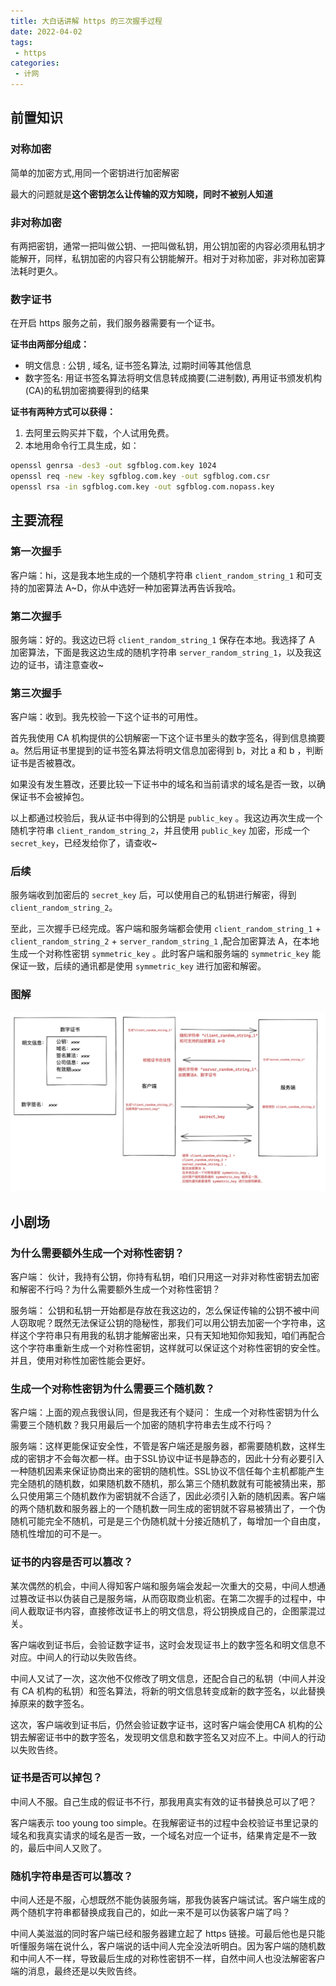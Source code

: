 ```yaml
---
title: 大白话讲解 https 的三次握手过程
date: 2022-04-02
tags:
 - https
categories:
 - 计网
---
```


## 前置知识

### 对称加密

简单的加密方式,用同一个密钥进行加密解密

最大的问题就是**这个密钥怎么让传输的双方知晓，同时不被别人知道**

### 非对称加密

有两把密钥，通常一把叫做公钥、一把叫做私钥，用公钥加密的内容必须用私钥才能解开，同样，私钥加密的内容只有公钥能解开。相对于对称加密，非对称加密算法耗时更久。


### 数字证书
在开启 https 服务之前，我们服务器需要有一个证书。

**证书由两部分组成：**
- 明文信息 : 公钥 , 域名, 证书签名算法, 过期时间等其他信息
- 数字签名: 用证书签名算法将明文信息转成摘要(二进制数), 再用证书颁发机构(CA)的私钥加密摘要得到的结果

**证书有两种方式可以获得：**
1. 去阿里云购买并下载，个人试用免费。
2. 本地用命令行工具生成，如：
```bash
openssl genrsa -des3 -out sgfblog.com.key 1024
openssl req -new -key sgfblog.com.key -out sgfblog.com.csr
openssl rsa -in sgfblog.com.key -out sgfblog.com.nopass.key
```


## 主要流程
### 第一次握手
客户端：hi，这是我本地生成的一个随机字符串 `client_random_string_1` 和可支持的加密算法 A~D，你从中选好一种加密算法再告诉我哈。


### 第二次握手
服务端：好的。我这边已将  `client_random_string_1`  保存在本地。我选择了 A 加密算法，下面是我这边生成的随机字符串 `server_random_string_1`，以及我这边的证书，请注意查收~

### 第三次握手
客户端：收到。我先校验一下这个证书的可用性。

首先我使用 CA 机构提供的公钥解密一下这个证书里头的数字签名，得到信息摘要 a。然后用证书里提到的证书签名算法将明文信息加密得到 b，对比 a 和 b ，判断证书是否被篡改。

如果没有发生篡改，还要比较一下证书中的域名和当前请求的域名是否一致，以确保证书不会被掉包。

以上都通过校验后，我从证书中得到的公钥是 `public_key` 。我这边再次生成一个随机字符串 `client_random_string_2`，并且使用  `public_key` 加密，形成一个 `secret_key`，已经发给你了，请查收~

### 后续
服务端收到加密后的 `secret_key` 后，可以使用自己的私钥进行解密，得到 `client_random_string_2`。

至此，三次握手已经完成。客户端和服务端都会使用  `client_random_string_1`  + `client_random_string_2` + `server_random_string_1` ,配合加密算法 A，在本地生成一个对称性密钥
`symmetric_key` 。此时客户端和服务端的 `symmetric_key` 能保证一致，后续的通讯都是使用 `symmetric_key` 进行加密和解密。

### 图解
![https](/article/https.jpeg)

## 小剧场
### 为什么需要额外生成一个对称性密钥？
客户端： 伙计，我持有公钥，你持有私钥，咱们只用这一对非对称性密钥去加密和解密不行吗？为什么需要额外生成一个对称性密钥？

服务端： 公钥和私钥一开始都是存放在我这边的，怎么保证传输的公钥不被中间人窃取呢？既然无法保证公钥的隐秘性，那我们可以用公钥去加密一个字符串，这样这个字符串只有用我的私钥才能解密出来，只有天知地知你知我知，咱们再配合这个字符串重新生成一个对称性密钥，这样就可以保证这个对称性密钥的安全性。并且，使用对称性加密性能会更好。


### 生成一个对称性密钥为什么需要三个随机数？
客户端：上面的观点我很认同，但是我还有个疑问： 生成一个对称性密钥为什么需要三个随机数？我只用最后一个加密的随机字符串去生成不行吗？

服务端：这样更能保证安全性，不管是客户端还是服务器，都需要随机数，这样生成的密钥才不会每次都一样。由于SSL协议中证书是静态的，因此十分有必要引入一种随机因素来保证协商出来的密钥的随机性。SSL协议不信任每个主机都能产生完全随机的随机数，如果随机数不随机，那么第三个随机数就有可能被猜出来，那么只使用第三个随机数作为密钥就不合适了，因此必须引入新的随机因素。客户端的两个随机数和服务器上的一个随机数一同生成的密钥就不容易被猜出了，一个伪随机可能完全不随机，可是是三个伪随机就十分接近随机了，每增加一个自由度，随机性增加的可不是一。


### 证书的内容是否可以篡改？
某次偶然的机会，中间人得知客户端和服务端会发起一次重大的交易，中间人想通过篡改证书以伪装自己是服务端，从而窃取商业机密。在第二次握手的过程中，中间人截取证书内容，直接修改证书上的明文信息，将公钥换成自己的，企图蒙混过关。

客户端收到证书后，会验证数字证书，这时会发现证书上的数字签名和明文信息不对应。中间人的行动以失败告终。

中间人又试了一次，这次他不仅修改了明文信息，还配合自己的私钥（中间人并没有 CA 机构的私钥）和签名算法，将新的明文信息转变成新的数字签名，以此替换掉原来的数字签名。

这次，客户端收到证书后，仍然会验证数字证书，这时客户端会使用CA 机构的公钥去解密证书中的数字签名，发现明文信息和数字签名又对应不上。中间人的行动以失败告终。

### 证书是否可以掉包？
中间人不服。自己生成的假证书不行，那我用真实有效的证书替换总可以了吧？

客户端表示 too young too simple。在我解密证书的过程中会校验证书里记录的域名和我真实请求的域名是否一致，一个域名对应一个证书，结果肯定是不一致的，最后中间人又败了。

### 随机字符串是否可以篡改？
中间人还是不服，心想既然不能伪装服务端，那我伪装客户端试试。客户端生成的两个随机字符串都替换成我自己的，如此一来不是可以伪装客户端了吗？

中间人美滋滋的同时客户端已经和服务器建立起了 https 链接。可最后他也是只能听懂服务端在说什么，客户端说的话中间人完全没法听明白。因为客户端的随机数和中间人不一样，导致最后生成的对称性密钥不一样，自然中间人也没法解密客户端的消息，最终还是以失败告终。
